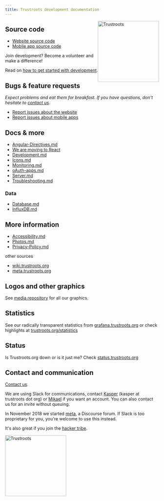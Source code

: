 ```yaml
---
title: Trustroots development documentation
---
```


<div style="float:right">
  <a href="https://www.trustroots.org/"><img width="200"
src="https://cdn.rawgit.com/Trustroots/trustroots/master/public/img/logo/color.svg"
alt="Trustroots"></a>
</div>

## Source code

- [Website source code](https://github.com/trustroots/trustroots)
- [Mobile app source code](https://github.com/trustroots/trustroots-expo-mobile)

Join development? Become a volunteer and make a difference!

Read on [how to get started with development](Development-Getting-Started.md).

## Bugs & feature requests

_Expect problems and eat them for breakfast. If you have questions,
don't hesitate to [contact us](https://www.trustroots.org/contact/)._

- [Report issues about the website](https://github.com/Trustroots/trustroots/issues)
- [Report issues about mobile apps](https://github.com/Trustroots/trustroots-expo-mobile/issues)

## Docs & more

- [Angular-Directives.md](Angular-Directives.md)
- [We are moving to React](React.md)
- [Development.md](Development.md)
- [Icons.md](Icons.md)
- [Monitoring.md](Monitoring.md)
- [oAuth-apps.md](oAuth-apps.md)
- [Server.md](Server.md)
- [Troubleshooting.md](Troubleshooting.md)


### Data ###

- [Database.md](Database.md)
- [InfluxDB.md](InfluxDB.md)


## More information

- [Accessibility.md](Accessibility.md)
- [Photos.md](Photos.md)
- [Privacy-Policy.md](Privacy-Policy.md)

other sources
- [wiki.trustroots.org](https://wiki.trustroots.org/)
- [meta.trustroots.org](https://meta.trustroots.org/)


## Logos and other graphics

See [media repository](https://github.com/trustroots/media) for all our graphics.

## Statistics

See our radically transparent statistics from
[grafana.trustroots.org](https://grafana.trustroots.org) or check
highlights at
[trustroots.org/statistics](https://www.trustroots.org/statistics)

## Status

Is Trustroots.org down or is it just me? Check
[status.trustroots.org](https://status.trustroots.org/)

## Contact and communication

[Contact us](https://www.trustroots.org/contact).

We are using Slack for communications, contact
[Kasper](https://www.trustroots.org/profile/guaka) (kasper at
trustroots dot org) or
[Mikael](https://www.trustroots.org/profile/mikael) if you want an
account. You can also contact us for an invite without queuing.

In November 2018 we started [meta](https://meta.trustroots.org/), a
Discourse forum. If Slack is too proprietary for you, you're welcome
to use this instead.

It's also great if you join the [hacker tribe](https://www.trustroots.org/tribes/hackers).

<a href="https://www.trustroots.org/"><img width="200" src="https://cdn.rawgit.com/Trustroots/trustroots/master/public/img/logo/color.svg" alt="Trustroots"></a>
